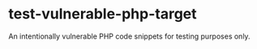 # test-vulnerable-php-target
An intentionally vulnerable PHP code snippets for testing purposes only.

